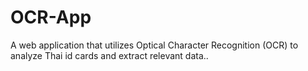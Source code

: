 # OCR-App
A web application that utilizes Optical Character Recognition (OCR) to analyze Thai id cards and extract relevant data..
